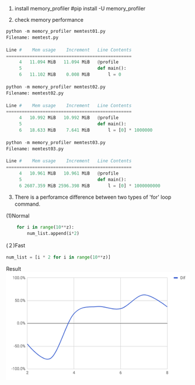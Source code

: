 1. install memory_profiler
#pip install -U memory_profiler


2. check memory performance
```py
python -m memory_profiler memtest01.py 
Filename: memtest.py

Line #    Mem usage    Increment   Line Contents
================================================
     4   11.094 MiB   11.094 MiB   @profile
     5                             def main():
     6   11.102 MiB    0.008 MiB       l = 0

python -m memory_profiler memtest02.py 
Filename: memtest02.py

Line #    Mem usage    Increment   Line Contents
================================================
     4   10.992 MiB   10.992 MiB   @profile
     5                             def main():
     6   18.633 MiB    7.641 MiB       l = [0] * 1000000

python -m memory_profiler memtest03.py 
Filename: memtest03.py

Line #    Mem usage    Increment   Line Contents
================================================
     4   10.961 MiB   10.961 MiB   @profile
     5                             def main():
     6 2607.359 MiB 2596.398 MiB       l = [0] * 1000000000
```
3. There is a perforamce difference between two types of 'for' loop command.　　

(1)Normal
```py
    for i in range(10**z):
        num_list.append(i*2)   
```
(２)Fast 　　
```py
num_list = [i * 2 for i in range(10**z)]
```
Result　　
　　
![Performance Difference](https://github.com/tkshim/Picture/blob/master/diff_perform_python.png)
